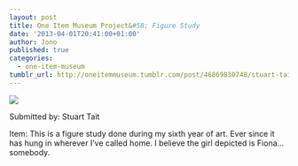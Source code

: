 ```yaml
---
layout: post
title: One Item Museum Project&#58; Figure Study
date: '2013-04-01T20:41:00+01:00'
author: Jono
published: true
categories:
  - one-item-museum
tumblr_url: http://oneitemmuseum.tumblr.com/post/46869830748/stuart-tait-this-is-a-figure-study-done-during-my
---
```

<img src="http://ellis.scot/uploads/2013/04/art.jpg" />

Submitted by: Stuart Tait

Item: This is a figure study done during my sixth year of art. Ever since it has hung in wherever I’ve called home. I believe the girl depicted is Fiona... somebody.
